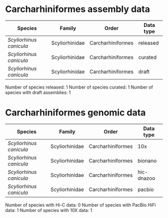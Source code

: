 # Carcharhiniformes assembly data

| Species | Family | Order | Data type |
| -- | --- | --- | --- |
| *Scyliorhinus canicula* | Scyliorhinidae | Carcharhiniformes | released |
| *Scyliorhinus canicula* | Scyliorhinidae | Carcharhiniformes | curated |
| *Scyliorhinus canicula* | Scyliorhinidae | Carcharhiniformes | draft |

Number of species released: 1
Number of species curated: 1
Number of species with draft assemblies: 1

# Carcharhiniformes genomic data

| Species | Family | Order | Data type |
| -- | --- | --- | --- |
| *Scyliorhinus canicula* | Scyliorhinidae | Carcharhiniformes | 10x |
| *Scyliorhinus canicula* | Scyliorhinidae | Carcharhiniformes | bionano |
| *Scyliorhinus canicula* | Scyliorhinidae | Carcharhiniformes | hic-dnazoo |
| *Scyliorhinus canicula* | Scyliorhinidae | Carcharhiniformes | pacbio |

Number of species with Hi-C data: 0
Number of species with PacBio HiFi data: 1
Number of species with 10X data: 1
